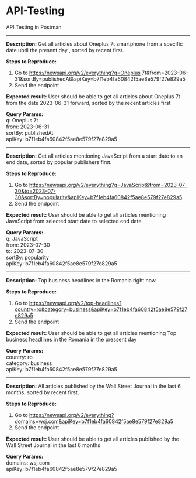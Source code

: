 # API-Testing
API Testing in Postman

----------------

**Description:** 
Get all articles about Oneplus 7t smartphone from a specific date ubtil the present day , sorted by recent first.

**Steps to Reproduce:**
1. Go to https://newsapi.org/v2/everything?q=Oneplus 7t&from=2023-06-31&sortBy=publishedAt&apiKey=b7f1eb4fa60842f5ae8e579f27e829a5
2. Send the endpoint

**Expected result:**
User should be able to get all articles about Oneplus 7t from the date 2023-06-31 forward, sorted by the recent articles first

**Query Params:** <br />
q: Oneplus 7t  <br />
from: 2023-06-31  <br />
sortBy: publishedAt  <br />
apiKey: b7f1eb4fa60842f5ae8e579f27e829a5  <br />

----------------

**Description:** 
Get all articles mentioning JavaScript from a start date to an end date, sorted by popular publishers first.

**Steps to Reproduce:**
1. Go to https://newsapi.org/v2/everything?q=JavaScript&from=2023-07-30&to=2023-07-30&sortBy=popularity&apiKey=b7f1eb4fa60842f5ae8e579f27e829a5
2. Send the endpoint

**Expected result:**
User should be able to get all articles mentioning JavaScript from selected start date to selected end date

**Query Params:**<br />
q: JavaScript  <br />
from: 2023-07-30  <br />
to: 2023-07-30  <br />
sortBy: popularity  <br />
apiKey: b7f1eb4fa60842f5ae8e579f27e829a5  <br />


----------------

**Description:** 
Top business headlines in the Romania right now.

**Steps to Reproduce:**
1. Go to https://newsapi.org/v2/top-headlines?country=ro&category=business&apiKey=b7f1eb4fa60842f5ae8e579f27e829a5
2. Send the endpoint

**Expected result:**
User should be able to get all articles mentioning Top business headlines in the Romania in the pressent day

**Query Params:** <br />
country: ro  <br />
category: business  <br />
apiKey: b7f1eb4fa60842f5ae8e579f27e829a5  <br />

----------------
**Description:** 
All articles published by the Wall Street Journal in the last 6 months, sorted by recent first.

**Steps to Reproduce:**
1. Go to https://newsapi.org/v2/everything?domains=wsj.com&apiKey=b7f1eb4fa60842f5ae8e579f27e829a5
2. Send the endpoint

**Expected result:**
User should be able to get all articles published by the Wall Street Journal in the last 6 months

**Query Params:** <br />
domains: wsj.com  <br />
apiKey: b7f1eb4fa60842f5ae8e579f27e829a5  <br />




